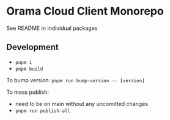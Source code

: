 # Orama Cloud Client Monorepo

See README in individual packages

## Development

* `pnpm i`
* `pnpm build`

To bump version:
`pnpm run bump-version -- [version]`

To mass publish:
* need to be on main without any uncomitted changes
* `pnpm run publish-all`

